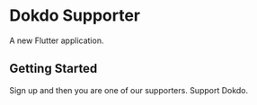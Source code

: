 # Dokdo Supporter

A new Flutter application.

## Getting Started

Sign up and then you are one of our supporters.
Support Dokdo.

<img href="https://dokdo.mofa.go.kr/m/eng/img/main/picSlide3.jpg">
